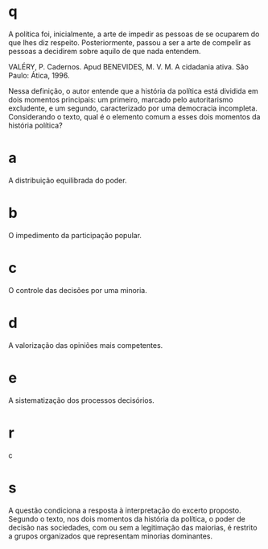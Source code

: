 # q
A política foi, inicialmente, a arte de impedir as pessoas de se ocuparem do que lhes diz respeito. Posteriormente, passou a ser a arte de compelir as pessoas a decidirem sobre aquilo de que nada entendem.

VALÉRY, P. Cadernos. Apud BENEVIDES, M. V. M. A cidadania ativa. São Paulo: Ática, 1996.

Nessa definição, o autor entende que a história da política está dividida em dois momentos principais: um primeiro, marcado pelo autoritarismo excludente, e um segundo, caracterizado por uma democracia incompleta. Considerando o texto, qual é o elemento comum a esses dois momentos da história política?

# a
A distribuição equilibrada do poder.

# b
O impedimento da participação popular.

# c
O controle das decisões por uma minoria.

# d
A valorização das opiniões mais competentes.

# e
A sistematização dos processos decisórios.

# r
c

# s
A questão condiciona a resposta à interpretação do excerto proposto. Segundo o texto, nos dois momentos da história da política, o poder de decisão nas sociedades, com ou sem a legitimação das maiorias, é restrito a grupos organizados que representam minorias dominantes.
